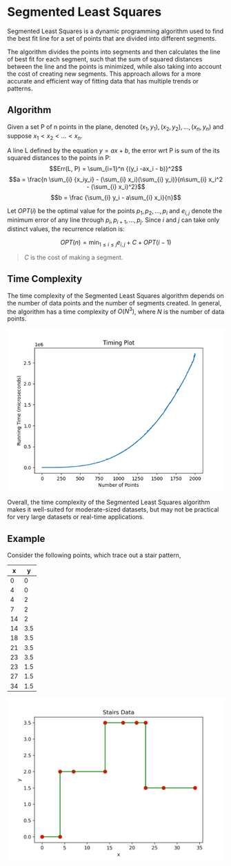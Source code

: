 # Segmented Least Squares

Segmented Least Squares is a dynamic programming algorithm used to find the best fit line for a set of points that are divided into different segments. 

The algorithm divides the points into segments and then calculates the line of best fit for each segment, such that the sum of squared distances between the line and the points is minimized, while also taking into account the cost of creating new segments. This approach allows for a more accurate and efficient way of fitting data that has multiple trends or patterns.


## Algorithm

Given a set P of n points in the plane, denoted $(x_1, y_1), (x_2, y_2), …, (x_n, y_n)$ and suppose  $x_1 < x_2 < …< x_n.$

A line L defined by the equation $y = ax + b$, the error wrt P is sum of the its squared distances to the points in P:
$$Err(L, P) = \sum_{i=1}^n {(y_i -ax_i - b)}^2$$
$$a = \frac{n \sum_{i} {x_iy_i} - (\sum_{i} x_i)(\sum_{i} y_i)}{n\sum_{i} x_i^2 - (\sum_{i} x_i)^2}$$
$$b = \frac {\sum_{i} y_i - a\sum_{i} x_i}{n}$$

Let $OPT(i)$ be the optimal value for the points $p_1, p_2, …, p_i$ and $e_{i,j}$ denote the minimum error of any line through $p_i, p_{i+1}, …, p_j$.  Since $i$ and $j$ can take only distinct values, the recurrence relation is:

$$OPT(n) = \min_{1\le i \le j}  e_{i,j} + C + OPT(i-1)$$

> $C$ is the cost of making a segment.


## Time Complexity

The time complexity of the Segmented Least Squares algorithm depends on the number of data points and the number of segments created. In general, the algorithm has a time complexity of $O(N^3)$, where $N$ is the number of data points.

![Timing Plot](./plots/plot.png)

Overall, the time complexity of the Segmented Least Squares algorithm makes it well-suited for moderate-sized datasets, but may not be practical for very large datasets or real-time applications.

## Example
Consider the following points, which trace out a stair pattern,

|x|y|
|-|-|
|  0 |   0 |
|  4 |   0 |
|  4 |   2 |
|  7 |   2 |
| 14 |   2 |
| 14 | 3.5 |
| 18 | 3.5 |
| 21 | 3.5 |
| 23 | 3.5 |
| 23 | 1.5 |
| 27 | 1.5 |
| 34 | 1.5 |

![Stairs Data](./plots/stairs.png)




